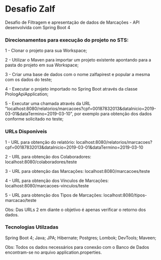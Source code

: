 # Desafio Zalf
Desafio de Filtragem e apresentação de dados de Marcações - API desenvolvida com Spring Boot 4

### Direcionamentos para execução do projeto no STS:

1 - Clonar o projeto para sua Workspace;

2 - Utilizar o Maven para importar um projeto existente apontando para a pasta do projeto em sua Workspace;

3 - Criar uma base de dados com o nome zalfapirest e popular a mesma com os dados do teste;

4 - Executar o projeto importado no Spring Boot através da classe PrologApiApplication;

5 - Executar uma chamada através da URL "localhost:8080/relatorios/marcacoes?cpf=00187832013&dataInicio=2019-03-01&dataTermino=2019-03-10", por exemplo para obtenção dos dados conforme solicitado no teste;

### URLs Disponíveis

1 - URL para obtenção do relatório: localhost:8080/relatorios/marcacoes?cpf=00187832013&dataInicio=2019-03-01&dataTermino=2019-03-10

2 - URL para obtenção dos Colaboradores: localhost:8080/colaboradores/teste

3 - URL para obtenção das Marcações: localhost:8080/marcacoes/teste

4 - URL para obtenção dos Vínculos de Marcações: localhost:8080/marcacoes-vinculos/teste

5 - URL para obtenção dos Tipos de Marcações: localhost:8080/tipos-marcacao/teste

Obs: Das URLs 2 em diante o objetivo é apenas verificar o retorno dos dados.

### Tecnologias Utilzadas

Spring Boot 4;
Java;
JPA;
Hibernate;
Postgres;
Lombok;
DevTools;
Maveen;

Obs: Todos os dados necessários para conexão com o Banco de Dados encontram-se no arquivo application.properties.
